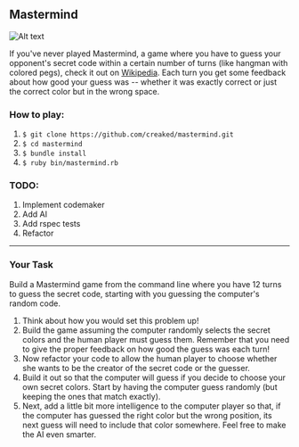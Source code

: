 ## Mastermind

![Alt text](https://image.ibb.co/fsNLbk/Screen_Shot_2017_08_18_at_6_50_19_PM.png "Game Screen Shot")

If you've never played Mastermind, a game where you have to guess your opponent's secret code within a certain number of turns (like hangman with colored pegs), check it out on <a href="http://en.wikipedia.org/wiki/Mastermind_(board_game)">Wikipedia</a>.  Each turn you get some feedback about how good your guess was -- whether it was exactly correct or just the correct color but in the wrong space.

### How to play:
1. ``$ git clone https://github.com/creaked/mastermind.git``
2. ``$ cd mastermind``
3. ``$ bundle install``
4. ``$ ruby bin/mastermind.rb``

### TODO:
1. Implement codemaker
2. Add AI
3. Add rspec tests
4. Refactor

***

### Your Task

Build a Mastermind game from the command line where you have 12 turns to guess the secret code, starting with you guessing the computer's random code.

1. Think about how you would set this problem up!
2. Build the game assuming the computer randomly selects the secret colors and the human player must guess them.  Remember that you need to give the proper feedback on how good the guess was each turn!
3. Now refactor your code to allow the human player to choose whether she wants to be the creator of the secret code or the guesser.
4. Build it out so that the computer will guess if you decide to choose your own secret colors.  Start by having the computer guess randomly (but keeping the ones that match exactly).
5. Next, add a little bit more intelligence to the computer player so that, if the computer has guessed the right color but the wrong position, its next guess will need to include that color somewhere.  Feel free to make the AI even smarter.